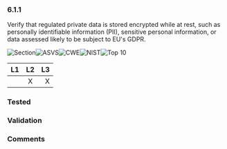### 6.1.1 
Verify that regulated private data is stored encrypted while at rest, such as personally identifiable information (PII), sensitive personal information, or data assessed likely to be subject to EU's GDPR.

![Section](https://img.shields.io/badge/V6-green.svg)![ASVS](https://img.shields.io/badge/ASVS-6.1.1-blue.svg)![CWE](https://img.shields.io/badge/CWE-311-red.svg)![NIST](https://img.shields.io/badge/NIST--important.svg)![Top 10](https://img.shields.io/badge/OWASP%20Top%20Ten%202007-A8-lightgray.svg)

| L1| L2| L3|
| --|:--:|-:|
|  | X | X |

### Tested

### Validation

### Comments

        